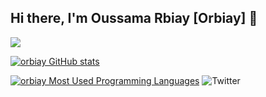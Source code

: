 ## Hi there, I'm Oussama Rbiay [Orbiay] 👋 


![](https://badge.mediaplus.ma/binary/orbiay)


[![orbiay GitHub stats](https://github-readme-stats.vercel.app/api?username=orbiay&show_icons=true&theme=radical)](https://github.com/orbiay)

[![orbiay Most Used Programming Languages](https://github-readme-stats.vercel.app/api/top-langs/?username=orbiay&layout=compact&hide_border=true&theme=darcula&bg_color=00000000&langs_count=6)](https://github.com/orbiay)
![Twitter](https://img.shields.io/twitter/url/https/twitter.com/orbiay.svg?style=social&label=Follow%20%40orbiay)
